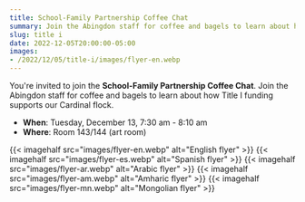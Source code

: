 ```yaml
--- 
title: School-Family Partnership Coffee Chat
summary: Join the Abingdon staff for coffee and bagels to learn about how Title I funding supports our Cardinal flock.
slug: title i
date: 2022-12-05T20:00:00-05:00
images: 
- /2022/12/05/title-i/images/flyer-en.webp
---
```


 You're invited to join the **School-Family Partnership Coffee Chat**. Join the Abingdon staff for coffee and bagels to learn about how Title I funding supports our Cardinal flock.

 - **When**: Tuesday, December 13, 7:30 am - 8:10 am
 - **Where**: Room 143/144 (art room)

{{< imagehalf src="images/flyer-en.webp" alt="English flyer" >}}
{{< imagehalf src="images/flyer-es.webp" alt="Spanish flyer" >}}
{{< imagehalf src="images/flyer-ar.webp" alt="Arabic flyer" >}}
{{< imagehalf src="images/flyer-am.webp" alt="Amharic flyer" >}}
{{< imagehalf src="images/flyer-mn.webp" alt="Mongolian flyer" >}}